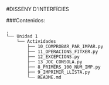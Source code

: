 #DISSENY D'INTERFÍCIES

###Contenidos:
```
.
└── Unidad 1
    └── Actividades
        ├── 10_COMPROBAR_PAR_IMPAR.py
        ├── 11_OPERACIONS_FITXER.py
        ├── 12_EXCEPCIONS.py
        ├── 13_JOC_CONSOLA.py
        ├── 8_PRIMERS_100_NUM_IMP.py
        ├── 9_IMPRIMIR_LLISTA.py
        └── README.md
```
